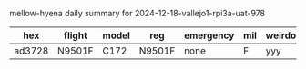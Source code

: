 mellow-hyena daily summary for 2024-12-18-vallejo1-rpi3a-uat-978

|hex|flight|model|reg|emergency|mil|weirdo|
|--|--|--|--|--|--|--|
|ad3728|N9501F|C172|N9501F|none|F|yyy|
